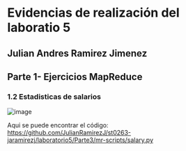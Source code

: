 # Evidencias de realización del laboratio 5 
## Julian Andres Ramirez Jimenez

## Parte 1- Ejercicios MapReduce

### 1.2 Estadisticas de salarios
![image](https://github.com/JulianRamirezJ/st0263-jaramirezj/assets/57159295/75b0f232-060f-4ad4-b68d-a858835110be)

Aqui se puede encontrar el código: https://github.com/JulianRamirezJ/st0263-jaramirezj/laboratorio5/Parte3/mr-scripts/salary.py
